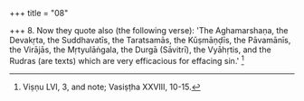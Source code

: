 +++
title = "08"

+++
8. Now they quote also (the following verse): 'The Aghamarshaṇa, the Devakṛta, the Suddhavatīs, the Taratsamās, the Kūṣmāṇḍīs, the Pāvamānīs, the Virājās, the Mṛtyulāṅgala, the Durgā (Sāvitrī), the Vyāhṛtis, and the Rudras (are texts) which are very efficacious for effacing sin.' [^5] 


[^5]:  Viṣṇu LVI, 3, and note; Vasiṣṭha XXVIII, 10-15.
